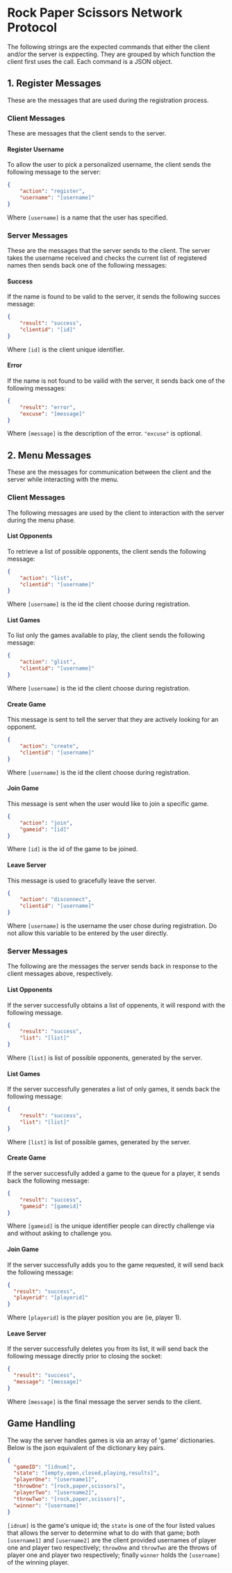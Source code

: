 # Rock Paper Scissors Network Protocol
The following strings are the expected commands that either the client and/or
the server is exppecting. They are grouped by which function the client first
uses the call. Each command is a JSON object.

## 1. Register Messages
These are the messages that are used during the registration process.

### Client Messages
These are messages that the client sends to the server.

#### Register Username
To allow the user to pick a personalized username, the client sends the
following message to the server:

```json
{
    "action": "register",
    "username": "[username]"
}
```
Where `[username]` is a name that the user has specified.
### Server Messages
These are the messages that the server sends to the client. The server takes
the username received and checks the current list of registered names then
sends back one of the following messages:

#### Success
If the name is found to be valid to the server, it sends the following succes
message:

```json
{
    "result": "success",
    "clientid": "[id]"
}
````
Where `[id]` is the client unique identifier.

#### Error
If the name is not found to be vailid with the server, it sends back one of the
following messages:

```json
{
    "result": "error",
    "excuse": "[message]"
}
```
Where `[message]` is the description of the error. `"excuse"` is optional.

## 2. Menu Messages
These are the messages for communication between the client and the server
while interacting with the menu.

### Client Messages
The following messages are used by the client to interaction with the server
during the menu phase.

#### List Opponents
To retrieve a list of possible opponents, the client sends the following
message:

```json
{
    "action": "list",
    "clientid": "[username]"
}
```
Where `[username]` is the id the client choose during registration.

#### List Games
To list only the games available to play, the client sends the following
message:

```json
{
    "action": "glist",
    "clientid": "[username]"
}
```
Where `[username]` is the id the client choose during registration.

#### Create Game
This message is sent to tell the server that they are actively looking for an
opponent.

```json
{
    "action": "create",
    "clientid": "[username]"
}
```
Where `[username]` is the id the client choose during registration.

#### Join Game
This message is sent when the user would like to join a specific game.

```json
{
    "action": "join",
    "gameid": "[id]"
}
```
Where `[id]` is the id of the game to be joined.

#### Leave Server
This message is used to gracefully leave the server.

```json
{
    "action": "disconnect",
    "clientid": "[username]"
}
```
Where `[username]` is the username the user chose during registration. Do not
allow this variable to be entered by the user directly.

### Server Messages
The following are the messages the server sends back in response to the client
messages above, respectively.

#### List Opponents
If the server successfully obtains a list of oppenents, it will respond with the
following message.

```json
{
    "result": "success",
    "list": "[list]"
}
```
Where `[list]` is list of possible opponents, generated by the server.

#### List Games
If the server successfully generates a list of only games, it sends back the
following message:

```json
{
    "result": "success",
    "list": "[list]"
}
```
Where `[list]` is list of possible games, generated by the server.

#### Create Game
If the server successfully added a game to the queue for a player, it sends back
the following message:

```json
{
    "result": "success",
    "gameid": "[gameid]"
}
```
Where `[gameid]` is the unique identifier people can directly challenge via and
without asking to challenge you.

#### Join Game
If the server successfully adds you to the game requested, it will send back the
following message:

```json
{
  "result": "success",
  "playerid": "[playerid]"
}
```
Where `[playerid]` is the player position you are (ie, player 1).

#### Leave Server
If the server successfully deletes you from its list, it will send back the
following message directly prior to closing the socket:

```json
{
  "result": "success",
  "message": "[message]"
}
```
Where `[message]` is the final message the server sends to the client.

## Game Handling
The way the server handles games is via an array of 'game' dictionaries. Below is
the json equivalent of the dictionary key pairs.

```json
{
  "gameID": "[idnum]",
  "state": "[empty,open,closed,playing,results]",
  "playerOne": "[username1]",
  "throwOne": "[rock,paper,scissors]",
  "playerTwo": "[username2]",
  "throwTwo": "[rock,paper,scissors]",
  "winner": "[username]"
}
```
`[idnum]` is the game's unique id; the `state` is one of the four listed values
that allows the server to determine what to do with that game; both `[username1]`
and `[username2]` are the client provided usernames of player one and player two
respectively; `throwOne` and `throwTwo` are the throws of player one and player
two respectively; finally `winner` holds the `[username]` of the winning player.
